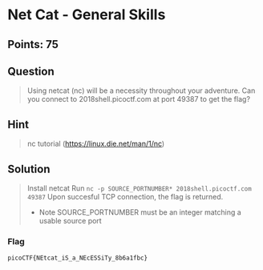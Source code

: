 # Net Cat - General Skills
## Points: 75

## Question 
  > Using netcat (nc) will be a necessity throughout your adventure. Can you connect to 2018shell.picoctf.com at port 49387 to get the flag?
## Hint
  > nc tutorial (https://linux.die.net/man/1/nc)
## Solution
  > Install netcat
  > Run `nc -p SOURCE_PORTNUMBER* 2018shell.picoctf.com 49387`
  > Upon succesful TCP connection, the flag is returned.
  > * Note SOURCE_PORTNUMBER must be an integer matching a usable source port
### Flag
`picoCTF{NEtcat_iS_a_NEcESSiTy_8b6a1fbc}`
